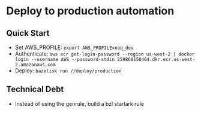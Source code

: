 # Deploy to production automation
## Quick Start
* Set AWS_PROFILE: `export AWS_PROFILE=noq_dev`
* Authenticate: `aws ecr get-login-password --region us-west-2 | docker login --username AWS --password-stdin 259868150464.dkr.ecr.us-west-2.amazonaws.com`
* Deploy: `bazelisk run //deploy/production`

## Technical Debt
* Instead of using the genrule, build a bzl starlark rule